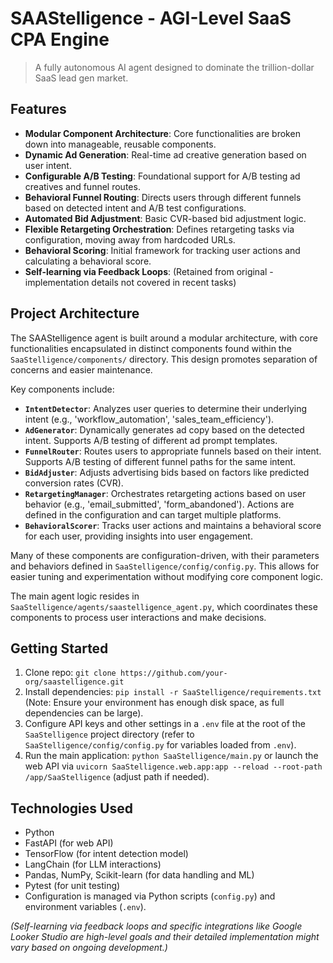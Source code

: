 # SAAStelligence - AGI-Level SaaS CPA Engine

> A fully autonomous AI agent designed to dominate the trillion-dollar SaaS lead gen market.

## Features

- **Modular Component Architecture**: Core functionalities are broken down into manageable, reusable components.
- **Dynamic Ad Generation**: Real-time ad creative generation based on user intent.
- **Configurable A/B Testing**: Foundational support for A/B testing ad creatives and funnel routes.
- **Behavioral Funnel Routing**: Directs users through different funnels based on detected intent and A/B test configurations.
- **Automated Bid Adjustment**: Basic CVR-based bid adjustment logic.
- **Flexible Retargeting Orchestration**: Defines retargeting tasks via configuration, moving away from hardcoded URLs.
- **Behavioral Scoring**: Initial framework for tracking user actions and calculating a behavioral score.
- **Self-learning via Feedback Loops**: (Retained from original - implementation details not covered in recent tasks)

## Project Architecture

The SAAStelligence agent is built around a modular architecture, with core functionalities encapsulated in distinct components found within the `SaaStelligence/components/` directory. This design promotes separation of concerns and easier maintenance.

Key components include:

-   **`IntentDetector`**: Analyzes user queries to determine their underlying intent (e.g., 'workflow_automation', 'sales_team_efficiency').
-   **`AdGenerator`**: Dynamically generates ad copy based on the detected intent. Supports A/B testing of different ad prompt templates.
-   **`FunnelRouter`**: Routes users to appropriate funnels based on their intent. Supports A/B testing of different funnel paths for the same intent.
-   **`BidAdjuster`**: Adjusts advertising bids based on factors like predicted conversion rates (CVR).
-   **`RetargetingManager`**: Orchestrates retargeting actions based on user behavior (e.g., 'email_submitted', 'form_abandoned'). Actions are defined in the configuration and can target multiple platforms.
-   **`BehavioralScorer`**: Tracks user actions and maintains a behavioral score for each user, providing insights into user engagement.

Many of these components are configuration-driven, with their parameters and behaviors defined in `SaaStelligence/config/config.py`. This allows for easier tuning and experimentation without modifying core component logic.

The main agent logic resides in `SaaStelligence/agents/saastelligence_agent.py`, which coordinates these components to process user interactions and make decisions.

## Getting Started

1.  Clone repo: `git clone https://github.com/your-org/saastelligence.git`
2.  Install dependencies: `pip install -r SaaStelligence/requirements.txt` (Note: Ensure your environment has enough disk space, as full dependencies can be large).
3.  Configure API keys and other settings in a `.env` file at the root of the `SaaStelligence` project directory (refer to `SaaStelligence/config/config.py` for variables loaded from `.env`).
4.  Run the main application: `python SaaStelligence/main.py` or launch the web API via `uvicorn SaaStelligence.web.app:app --reload --root-path /app/SaaStelligence` (adjust path if needed).

## Technologies Used

-   Python
-   FastAPI (for web API)
-   TensorFlow (for intent detection model)
-   LangChain (for LLM interactions)
-   Pandas, NumPy, Scikit-learn (for data handling and ML)
-   Pytest (for unit testing)
-   Configuration is managed via Python scripts (`config.py`) and environment variables (`.env`).

*(Self-learning via feedback loops and specific integrations like Google Looker Studio are high-level goals and their detailed implementation might vary based on ongoing development.)*
